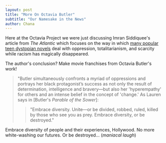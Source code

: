 ```yaml
---
layout: post
title: "More On Octavia Butler"
subtitle: "Our Namesake in the News"
author: Chana
---
```


Here at the Octavia Project we were just discussing Imran Siddiquee's article from *The Atlantic* which focuses 
on the way in which [many popular teen dystopian novels](http://www.theatlantic.com/entertainment/archive/2014/11/the-topics-dystopian-films-wont-touch/382509/?single_page=true) deal with oppression, totalitarianism, and scarcity while 
racism has magically disappeared. 

The author's conclusion? Make movie franchises from Octavia Butler's work! 

>"Butler simultaneously confronts a myriad of oppressions and portrays her black protagonist’s success as not only 
> the result of determination, intelligence and bravery—but also her 'hyperempathy' for others and an intense belief 
> in the concept of 'change.' As Lauren says in [Butler's *Parable of the Sower*]:
>>"Embrace diversity. Unite—or be divided, robbed, ruled, killed by those who see you as prey. Embrace diversity, 
>> or be destroyed."

Embrace diversity of people and their experiences, Hollywood. No more white-washing our futures. Or be destroyed... 
(*maniacal laugh*) 
